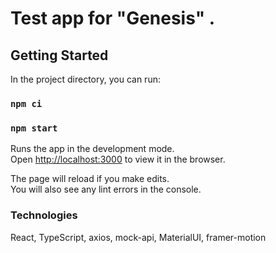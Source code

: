 # Test app for "Genesis" .

## Getting Started

In the project directory, you can run:

### `npm ci`

### `npm start`

Runs the app in the development mode.\
Open [http://localhost:3000](http://localhost:3000) to view it in the browser.

The page will reload if you make edits.\
You will also see any lint errors in the console.

### Technologies

React, TypeScript, axios, mock-api, MaterialUI, framer-motion
